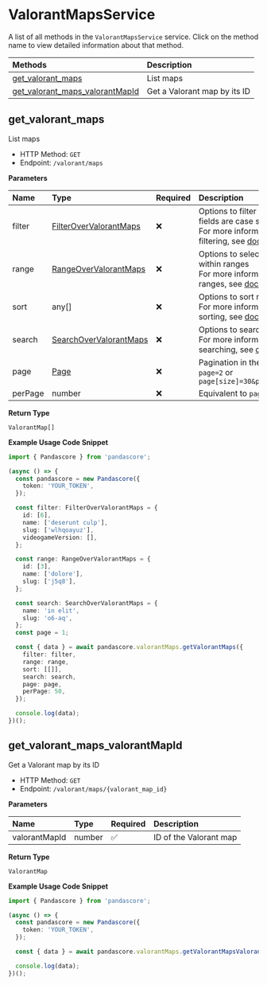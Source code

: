 # ValorantMapsService

A list of all methods in the `ValorantMapsService` service. Click on the method name to view detailed information about that method.

| Methods                                                             | Description                  |
| :------------------------------------------------------------------ | :--------------------------- |
| [get_valorant_maps](#get_valorant_maps)                             | List maps                    |
| [get_valorant_maps_valorantMapId](#get_valorant_maps_valorantmapid) | Get a Valorant map by its ID |

## get_valorant_maps

List maps

- HTTP Method: `GET`
- Endpoint: `/valorant/maps`

**Parameters**

| Name    | Type                                                          | Required | Description                                                                                                                                         |
| :------ | :------------------------------------------------------------ | :------- | :-------------------------------------------------------------------------------------------------------------------------------------------------- |
| filter  | [FilterOverValorantMaps](../models/FilterOverValorantMaps.md) | ❌       | Options to filter results. String fields are case sensitive <br/>For more information on filtering, see [docs](/docs/filtering-and-sorting#filter). |
| range   | [RangeOverValorantMaps](../models/RangeOverValorantMaps.md)   | ❌       | Options to select results within ranges <br/>For more information on ranges, see [docs](/docs/filtering-and-sorting#range).                         |
| sort    | any[]                                                         | ❌       | Options to sort results <br/>For more information on sorting, see [docs](/docs/filtering-and-sorting#sort).                                         |
| search  | [SearchOverValorantMaps](../models/SearchOverValorantMaps.md) | ❌       | Options to search results <br/>For more information on searching, see [docs](/docs/filtering-and-sorting#search).                                   |
| page    | [Page](../models/Page.md)                                     | ❌       | Pagination in the form of `page=2` or `page[size]=30&page[number]=2`                                                                                |
| perPage | number                                                        | ❌       | Equivalent to `page[size]`                                                                                                                          |

**Return Type**

`ValorantMap[]`

**Example Usage Code Snippet**

```typescript
import { Pandascore } from 'pandascore';

(async () => {
  const pandascore = new Pandascore({
    token: 'YOUR_TOKEN',
  });

  const filter: FilterOverValorantMaps = {
    id: [6],
    name: ['deserunt culp'],
    slug: ['wlhqoayuz'],
    videogameVersion: [],
  };

  const range: RangeOverValorantMaps = {
    id: [3],
    name: ['dolore'],
    slug: ['j5q8'],
  };

  const search: SearchOverValorantMaps = {
    name: 'in elit',
    slug: 'o6-aq',
  };
  const page = 1;

  const { data } = await pandascore.valorantMaps.getValorantMaps({
    filter: filter,
    range: range,
    sort: [[]],
    search: search,
    page: page,
    perPage: 50,
  });

  console.log(data);
})();
```

## get_valorant_maps_valorantMapId

Get a Valorant map by its ID

- HTTP Method: `GET`
- Endpoint: `/valorant/maps/{valorant_map_id}`

**Parameters**

| Name          | Type   | Required | Description            |
| :------------ | :----- | :------- | :--------------------- |
| valorantMapId | number | ✅       | ID of the Valorant map |

**Return Type**

`ValorantMap`

**Example Usage Code Snippet**

```typescript
import { Pandascore } from 'pandascore';

(async () => {
  const pandascore = new Pandascore({
    token: 'YOUR_TOKEN',
  });

  const { data } = await pandascore.valorantMaps.getValorantMapsValorantMapId(6);

  console.log(data);
})();
```
